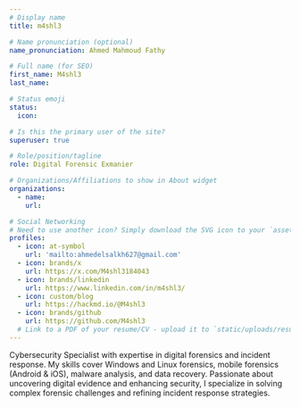 ```yaml
---
# Display name
title: m4shl3

# Name pronunciation (optional)
name_pronunciation: Ahmed Mahmoud Fathy

# Full name (for SEO)
first_name: M4shl3
last_name: 

# Status emoji
status:
  icon: 

# Is this the primary user of the site?
superuser: true

# Role/position/tagline
role: Digital Forensic Exmanier

# Organizations/Affiliations to show in About widget
organizations:
  - name: 
    url: 

# Social Networking
# Need to use another icon? Simply download the SVG icon to your `assets/media/icons/` folder.
profiles:
  - icon: at-symbol
    url: 'mailto:ahmedelsalkh627@gmail.com'
  - icon: brands/x
    url: https://x.com/M4shl3184043
  - icon: brands/linkedin
    url: https://www.linkedin.com/in/m4shl3/
  - icon: custom/blog
    url: https://hackmd.io/@M4shl3
  - icon: brands/github
    url: https://github.com/M4shl3
  # Link to a PDF of your resume/CV - upload it to `static/uploads/resume.pdf`
---
```


Cybersecurity Specialist with expertise in digital forensics and incident response. My skills cover Windows and Linux forensics, mobile forensics (Android & iOS), malware analysis, and data recovery. Passionate about uncovering digital evidence and enhancing security, I specialize in solving complex forensic challenges and refining incident response strategies.
